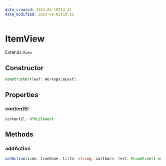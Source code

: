```yaml
---
date_created: 2023-05-19T13:24
date_modified: 2023-09-05T19:18
---
```

# ItemView

Extends `View`

## Constructor

```ts
constructor(leaf: WorkspaceLeaf);
```

## Properties

### contentEl

```ts
contentEl: HTMLElement
```

## Methods

### addAction

```ts
addAction(icon: IconName, title: string, callback: (evt: MouseEvent) => any): HTMLElement;
```
